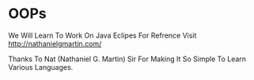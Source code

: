 # OOPs
We Will Learn To Work On Java Eclipes
For Refrence Visit
  http://nathanielgmartin.com/
  
  Thanks To Nat (Nathaniel G. Martin) Sir For Making It So Simple To Learn Various Languages.
